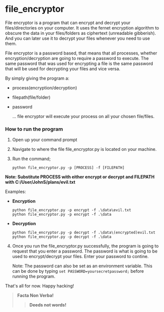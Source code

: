 # file_encryptor

File encryptor is a program that can encrypt and decrypt your files/directories on your computer.
It uses the fernet encryption algorithm to obscure the data in your files/folders as ciphertext (unreadable gibberish).
And you can later use it to decrypt your files whenever you need to use them.

File encryptor is a password based, that means that all processes, whether encryption/decryption are going to require a password to execute.
The same password that was used for encrypting a file is the same password that will be used for decrypting your files and vice versa.

By simply giving the program a:
* process(encryption/decryption)
* filepath(file/folder)
* password

   ... file encryptor will execute your process on all your chosen file/files.

### How to run the program
1. Open up your command prompt
2. Navigate to where the file file_encryptor.py is located on your machine.
3. Run the command;

   ```python file_encryptor.py -p [PROCESS] -f [FILEPATH]```

**Note: Substitute PROCESS with either encrypt or decrypt
      and FILEPATH with C:/User/JohnS/plans/evil.txt**
      
Examples:   
- **Encryption**
    ~~~~
    python file_encryptor.py -p encrypt -f .\data\evil.txt
    python file_encryptor.py -p encrypt -f .\data
    ~~~~
    
    
- **Decryption**
    ~~~~
    python file_encryptor.py -p decrypt -f .\data\(encrypted)evil.txt
    python file_encryptor.py -p decrypt -f .\data
    ~~~~
    
4. Once you run the file_encryptor.py successfully, the program is going to request that you enter a password.
   The password is what is going to be used to encrypt/decrypt your files. Enter your password to contine.
   
   Note: 
     The password can also be set as an environment variable.
     This can be done by typing ```set PASSWORD=yoursecretpassword;```
     before running the program.

That's all for now.
Happy hacking!

> **Facta Non Verba!**
>> **Deeds not words!**
    